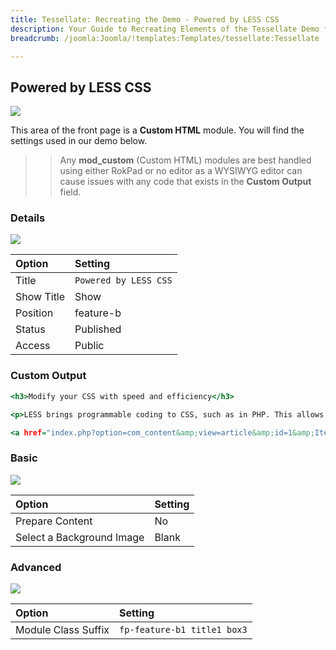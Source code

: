 ```yaml
---
title: Tessellate: Recreating the Demo - Powered by LESS CSS
description: Your Guide to Recreating Elements of the Tessellate Demo for Joomla
breadcrumb: /joomla:Joomla/!templates:Templates/tessellate:Tessellate

---
```


Powered by LESS CSS
-----

![][demo]

This area of the front page is a **Custom HTML** module. You will find the settings used in our demo below.

>> Any **mod_custom** (Custom HTML) modules are best handled using either RokPad or no editor as a WYSIWYG editor can cause issues with any code that exists in the **Custom Output** field.

### Details

![][demo2]

| Option      | Setting               |
| :---------- | :----------           |
| Title       | `Powered by LESS CSS` |
| Show Title  | Show                  |
| Position    | feature-b             |
| Status      | Published             |
| Access      | Public                |

### Custom Output

~~~ .html
<h3>Modify your CSS with speed and efficiency</h3>

<p>LESS brings programmable coding to CSS, such as in PHP. This allows for variables and more complex operations in the stylesheets, making easier to create, update and customize.</p>

<a href="index.php?option=com_content&amp;view=article&amp;id=1&amp;Itemid=111" class="readon4">Read More</a>
~~~

### Basic

![][demo3]

| Option                    | Setting     |
| :----------               | :---------- |
| Prepare Content           | No          |
| Select a Background Image | Blank       |

### Advanced

![][demo4]

| Option              | Setting                     |
| :----------         | :----------                 |
| Module Class Suffix | `fp-feature-b1 title1 box3` |

[demo]: assets/demo_9.jpeg
[demo2]: assets/demo_9a.jpeg
[demo3]: assets/demo_9b.jpeg
[demo4]: assets/demo_9c.jpeg
